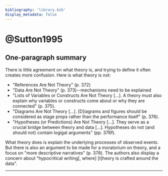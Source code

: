 ```yaml
---
bibliography: 'library.bib'
display_metadata: false
---
```


# @Sutton1995

## One-paragraph summary

There is little agreement on what theory is, and trying to define it often creates more confusion. Here is what theory is not:

* "References Are Not Theory" (p. 372)
* "Data Are Not Theory" (p. 373)--mechanisms need to be explained
* "Lists of Variables or Constructs Are Not Theory [...]. A theory must also explain why variables or constructs come about or why they are connected" (p. 375).
* "Diagrams Are Not Theory [...]. [D]iagrams and figures should be considered as stage props rather than the performance itself" (p. 376).
* "Hypotheses (or Predictions) Are Not Theory [...]. They serve as a crucial bridge between theory and data [...]. Hypotheses do not (and should not) contain logigal arguments" (pp. 376f).

What theory does is explain the underlying processes of observed events. But there is also an argument to be made for a moratorium on theory, and a focus on "more descriptive narratives" (p. 378). The authors also display a concern about "hypocritical writing[, where] [t]heory is crafted around the data".

---